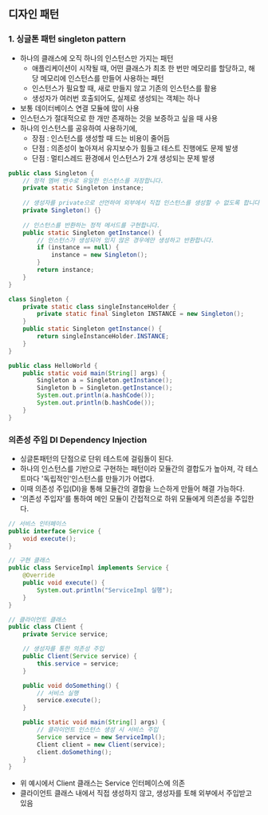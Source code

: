 ## 디자인 패턴

### 1. 싱글톤 패턴 singleton pattern
* 하나의 클래스에 오직 하나의 인스턴스만 가지는 패턴
  * 애플리케이션이 시작될 때, 어떤 클래스가 최초 한 번만 메모리를 할당하고, 해당 메모리에 인스턴스를 만들어 사용하는 패턴
  * 인스턴스가 필요할 때, 새로 만들지 않고 기존의 인스턴스를 활용
  * 생성자가 여러번 호출되어도, 실제로 생성되는 객체는 하나
* 보통 데이터베이스 연결 모듈에 많이 사용
* 인스턴스가 절대적으로 한 개만 존재하는 것을 보증하고 싶을 때 사용
* 하나의 인스턴스를 공유하여 사용하기에,
  * 장점 : 인스턴스를 생성할 때 드는 비용이 줄어듬
  * 단점 : 의존성이 높아져서 유지보수가 힘들고 테스트 진행에도 문제 발생
  * 단점 : 멀티스레드 환경에서 인스턴스가 2개 생성되는 문제 발생
  
```java
public class Singleton {
    // 정적 멤버 변수로 유일한 인스턴스를 저장합니다.
    private static Singleton instance;
    
    // 생성자를 private으로 선언하여 외부에서 직접 인스턴스를 생성할 수 없도록 합니다.
    private Singleton() {}
    
    // 인스턴스를 반환하는 정적 메서드를 구현합니다.
    public static Singleton getInstance() {
        // 인스턴스가 생성되어 있지 않은 경우에만 생성하고 반환합니다.
        if (instance == null) {
            instance = new Singleton();
        }
        return instance;
    }
}
```

```java
class Singleton {
    private static class singleInstanceHolder {
        private static final Singleton INSTANCE = new Singleton();
    }
    public static Singleton getInstance() {
        return singleInstanceHolder.INSTANCE;
    }
}

public class HelloWorld {
    public static void main(String[] args) {
        Singleton a = Singleton.getInstance();
        Singleton b = Singleton.getInstance();
        System.out.println(a.hashCode());
        System.out.println(b.hashCode());
    }
}
```

### 의존성 주입 DI Dependency Injection
* 싱글톤패턴의 단점으로 단위 테스트에 걸림돌이 된다.
* 하나의 인스턴스를 기반으로 구현하는 패턴이라 모듈간의 결합도가 높아져, 각 테스트마다 '독립적인'인스턴스를 만들기가 어렵다.
* 이때 의존성 주입(DI)을 통해 모듈간의 결합을 느슨하게 만들어 해결 가능하다.
* '의존성 주입자'를 통하여 메인 모듈이 간접적으로 하위 모듈에게 의존성을 주입한다.

```java
// 서비스 인터페이스
public interface Service {
    void execute();
}

// 구현 클래스
public class ServiceImpl implements Service {
    @Override
    public void execute() {
        System.out.println("ServiceImpl 실행");
    }
}

// 클라이언트 클래스
public class Client {
    private Service service;

    // 생성자를 통한 의존성 주입
    public Client(Service service) {
        this.service = service;
    }

    public void doSomething() {
        // 서비스 실행
        service.execute();
    }

    public static void main(String[] args) {
        // 클라이언트 인스턴스 생성 시 서비스 주입
        Service service = new ServiceImpl();
        Client client = new Client(service);
        client.doSomething();
    }
}
```
* 위 예시에서 Client 클래스는 Service 인터페이스에 의존
* 클라이언트 클래스 내에서 직접 생성하지 않고, 생성자를 토해 외부에서 주입받고 있음